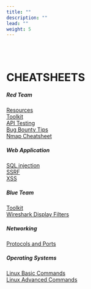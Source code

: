 ```yaml
---
title: ""
description: ""
lead: ""
weight: 5
---
```


<br><br>

# CHEATSHEETS


<div class="row"> 
<div class="col-lg">
    <div class="card my-3">
        <div class="card-body">
            <h5 class="card-title">Red Team</h5>
            <a href="/docs/cheatsheets/red-team/redsources/">Resources</a><br>
            <a href="/docs/cheatsheets/red-team/redtoolkit/">Toolkit</a><br>
            <a href="/docs/cheatsheets/red-team/api-testing/">API Testing</a><br>
            <a href="/docs/cheatsheets/red-team/bug-bounty-tips/">Bug Bounty Tips</a><br>
            <a href="/docs/cheatsheets/red-team/nmapsheet/">Nmap Cheatsheet</a><br>
        </div>
    </div>
	   <div class="card my-3">
        <div class="card-body">					
          <h5 class="card-title">Web Application</h5>
               <a href="/docs/cheatsheets/red-team/webapp/sqli/">SQL injection</a><br>
               <a href="/docs/cheatsheets/red-team/webapp/ssrf/">SSRF</a><br>
               <a href="/docs/cheatsheets/red-team/webapp/xss/">XSS</a>
        </div>
    </div>

<div class="card my-3">
    <div class="card-body">
        <h5 class="card-title">Blue Team</h5>
        <a href="/docs/cheatsheets/blue-team/toolkit/">Toolkit</a><br>
        <a href="/docs/cheatsheets/blue-team/wireshark/">Wireshark Display Filters</a>
    </div>
</div>
<div class="card my-3">
    <div class="card-body">
        <h5 class="card-title">Networking</h5>
        <a href="/docs/cheatsheets/networking/portsandprotocols/">Protocols and Ports</a>
    </div>
</div>

<div class="card my-3">
    <div class="card-body">
        <h5 class="card-title">Operating Systems</h5>
        <a href="/docs/cheatsheets/os/linux/basic/linuxbasic/">Linux Basic Commands</a><br>
        <a href="/docs/cheatsheets/os/linux/adv/linuxadv/">Linux Advanced Commands</a>
    </div>
</div>